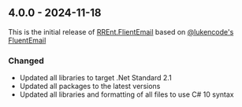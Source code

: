 ﻿## 4.0.0 - 2024-11-18

This is the initial release of [RREnt.FlientEmail](https://github.com/RoLYroLLsEnterprises/RREnt.FluentEmail) based on [@lukencode's FluentEmail](https://github.com/lukencode/FluentEmail)

### Changed
- Updated all libraries to target .Net Standard 2.1
- Updated all packages to the latest versions
- Updated all libraries and formatting of all files to use C# 10 syntax
